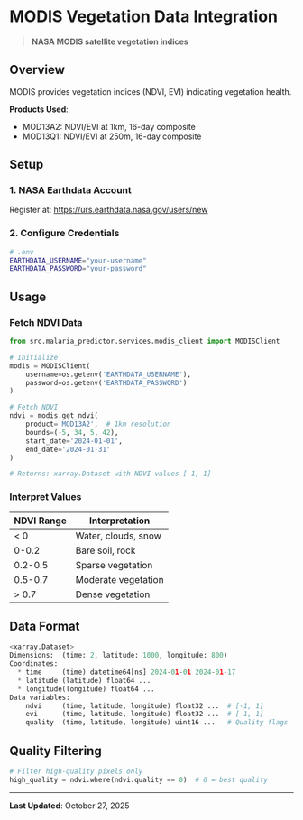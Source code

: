 # MODIS Vegetation Data Integration

> **NASA MODIS satellite vegetation indices**

## Overview

MODIS provides vegetation indices (NDVI, EVI) indicating vegetation health.

**Products Used**:
- MOD13A2: NDVI/EVI at 1km, 16-day composite
- MOD13Q1: NDVI/EVI at 250m, 16-day composite

## Setup

### 1. NASA Earthdata Account

Register at: https://urs.earthdata.nasa.gov/users/new

### 2. Configure Credentials

```bash
# .env
EARTHDATA_USERNAME="your-username"
EARTHDATA_PASSWORD="your-password"
```

## Usage

### Fetch NDVI Data

```python
from src.malaria_predictor.services.modis_client import MODISClient

# Initialize
modis = MODISClient(
    username=os.getenv('EARTHDATA_USERNAME'),
    password=os.getenv('EARTHDATA_PASSWORD')
)

# Fetch NDVI
ndvi = modis.get_ndvi(
    product='MOD13A2',  # 1km resolution
    bounds=(-5, 34, 5, 42),
    start_date='2024-01-01',
    end_date='2024-01-31'
)

# Returns: xarray.Dataset with NDVI values [-1, 1]
```

### Interpret Values

| NDVI Range | Interpretation |
|------------|----------------|
| < 0 | Water, clouds, snow |
| 0-0.2 | Bare soil, rock |
| 0.2-0.5 | Sparse vegetation |
| 0.5-0.7 | Moderate vegetation |
| > 0.7 | Dense vegetation |

## Data Format

```python
<xarray.Dataset>
Dimensions:  (time: 2, latitude: 1000, longitude: 800)
Coordinates:
  * time     (time) datetime64[ns] 2024-01-01 2024-01-17
  * latitude (latitude) float64 ...
  * longitude(longitude) float64 ...
Data variables:
    ndvi     (time, latitude, longitude) float32 ...  # [-1, 1]
    evi      (time, latitude, longitude) float32 ...  # [-1, 1]
    quality  (time, latitude, longitude) uint16 ...   # Quality flags
```

## Quality Filtering

```python
# Filter high-quality pixels only
high_quality = ndvi.where(ndvi.quality == 0)  # 0 = best quality
```

---

**Last Updated**: October 27, 2025

